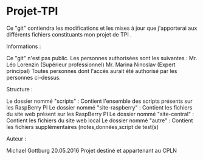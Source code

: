 # Projet-TPI

Ce "git" contiendra les modifications et les mises à jour que j'apporterai aux différents fichiers constituants mon projet de TPI .

Informations :

Ce "git" n'est pas public. Les personnes authorisées sont les suivantes : 
  Mr. Léo Lorenzin (Supérieur professionnel)
  Mr. Marina Ninoslav (Expert principal)
  Toutes personnes dont l'accès aurait été authorisé par les personnes ci-dessus.

Structure :

Le dossier nommé "scripts"          :       Contient l'ensemble des scripts présents sur les RaspBerry PI Le dossier nommé "site-raspberry"                    :       Contient les fichiers du site web présent sur les RaspBerry PI Le dossier nommé "site-central"                      :       Contient les fichiers du site web local
Le dossier nommé "autre"            :       Contient les fichiers supplémentaires (notes,données,script de test(s)

Auteur :

Michael Gottburg
20.05.2016
Projet destiné et appartenant au CPLN
